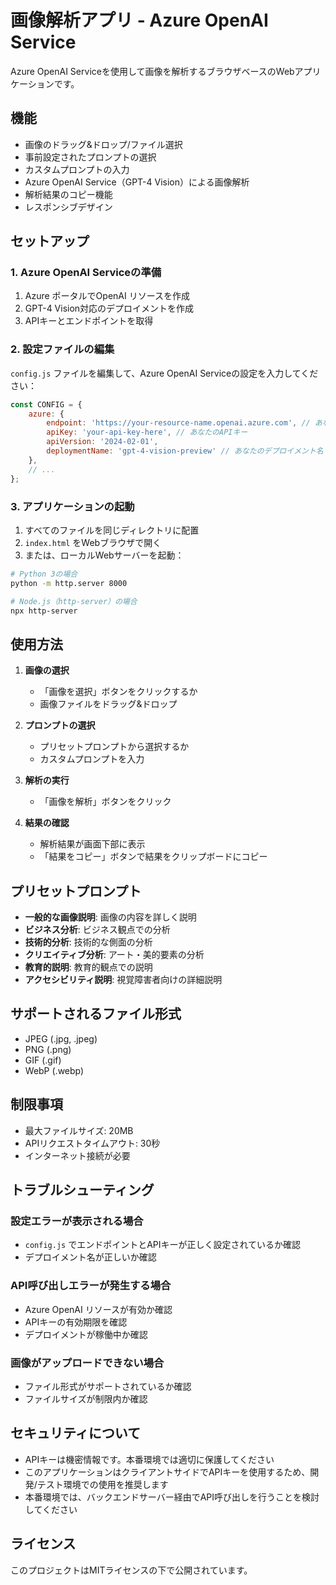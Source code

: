 # 画像解析アプリ - Azure OpenAI Service

Azure OpenAI Serviceを使用して画像を解析するブラウザベースのWebアプリケーションです。

## 機能

- 画像のドラッグ&ドロップ/ファイル選択
- 事前設定されたプロンプトの選択
- カスタムプロンプトの入力
- Azure OpenAI Service（GPT-4 Vision）による画像解析
- 解析結果のコピー機能
- レスポンシブデザイン

## セットアップ

### 1. Azure OpenAI Serviceの準備

1. Azure ポータルでOpenAI リソースを作成
2. GPT-4 Vision対応のデプロイメントを作成
3. APIキーとエンドポイントを取得

### 2. 設定ファイルの編集

`config.js` ファイルを編集して、Azure OpenAI Serviceの設定を入力してください：

```javascript
const CONFIG = {
    azure: {
        endpoint: 'https://your-resource-name.openai.azure.com', // あなたのエンドポイント
        apiKey: 'your-api-key-here', // あなたのAPIキー
        apiVersion: '2024-02-01',
        deploymentName: 'gpt-4-vision-preview' // あなたのデプロイメント名
    },
    // ...
};
```

### 3. アプリケーションの起動

1. すべてのファイルを同じディレクトリに配置
2. `index.html` をWebブラウザで開く
3. または、ローカルWebサーバーを起動：

```bash
# Python 3の場合
python -m http.server 8000

# Node.js（http-server）の場合
npx http-server
```

## 使用方法

1. **画像の選択**
   - 「画像を選択」ボタンをクリックするか
   - 画像ファイルをドラッグ&ドロップ

2. **プロンプトの選択**
   - プリセットプロンプトから選択するか
   - カスタムプロンプトを入力

3. **解析の実行**
   - 「画像を解析」ボタンをクリック

4. **結果の確認**
   - 解析結果が画面下部に表示
   - 「結果をコピー」ボタンで結果をクリップボードにコピー

## プリセットプロンプト

- **一般的な画像説明**: 画像の内容を詳しく説明
- **ビジネス分析**: ビジネス観点での分析
- **技術的分析**: 技術的な側面の分析  
- **クリエイティブ分析**: アート・美的要素の分析
- **教育的説明**: 教育的観点での説明
- **アクセシビリティ説明**: 視覚障害者向けの詳細説明

## サポートされるファイル形式

- JPEG (.jpg, .jpeg)
- PNG (.png)
- GIF (.gif)
- WebP (.webp)

## 制限事項

- 最大ファイルサイズ: 20MB
- APIリクエストタイムアウト: 30秒
- インターネット接続が必要

## トラブルシューティング

### 設定エラーが表示される場合
- `config.js` でエンドポイントとAPIキーが正しく設定されているか確認
- デプロイメント名が正しいか確認

### API呼び出しエラーが発生する場合
- Azure OpenAI リソースが有効か確認
- APIキーの有効期限を確認
- デプロイメントが稼働中か確認

### 画像がアップロードできない場合
- ファイル形式がサポートされているか確認
- ファイルサイズが制限内か確認

## セキュリティについて

- APIキーは機密情報です。本番環境では適切に保護してください
- このアプリケーションはクライアントサイドでAPIキーを使用するため、開発/テスト環境での使用を推奨します
- 本番環境では、バックエンドサーバー経由でAPI呼び出しを行うことを検討してください

## ライセンス

このプロジェクトはMITライセンスの下で公開されています。